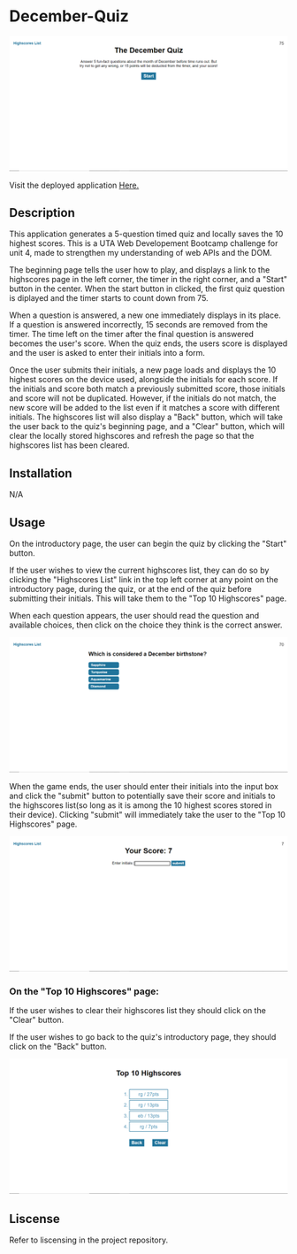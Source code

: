 # December-Quiz
![Screenshot of deployed webpage.](assets/images/Screenshot%20(13).png)

Visit the deployed application [Here.](https://re-gi.github.io/December-Quiz/)

## Description
This application generates a 5-question timed quiz and locally saves the 10 highest scores. This is a UTA Web Developement Bootcamp challenge for unit 4, made to strengthen my understanding of web APIs and the DOM.

The beginning page tells the user how to play, and displays a link to the highscores page in the left corner, the timer in the right corner, and a "Start" button in the center. When the start button in clicked, the first quiz question is diplayed and the timer starts to count down from 75. 

When a question is answered, a new one immediately displays in its place. If a question is answered incorrectly, 15 seconds are removed from the timer. The time left on the timer after the final question is answered becomes the user's score. When the quiz ends, the users score is displayed and the user is asked to enter their initials into a form. 

Once the user submits their initials, a new page loads and displays the 10 highest scores on the device used, alongside the initials for each score. If the initials and score both match a previously submitted score, those initials and score will not be duplicated. However, if the initials do not match, the new score will be added to the list even if it matches a score with different initials. The highscores list will also display a "Back" button, which will take the user back to the quiz's beginning page, and a "Clear" button, which will clear the locally stored highscores and refresh the page so that the highscores list has been cleared.

## Installation
N/A

## Usage
On the introductory page, the user can begin the quiz by clicking the "Start" button.

If the user wishes to view the current highscores list, they can do so by clicking the "Highscores List" link in the top left corner at any point on the introductory page, during the quiz, or at the end of the quiz before submitting their initials. This will take them to the "Top 10 Highscores" page.

When each question appears, the user should read the question and available choices, then click on the choice they think is the correct answer. 

![Screenshot of application with a question and 4 answer choices displayed.](assets/images/Screenshot%20(14).png)

When the game ends, the user should enter their initials into the input box and click the "submit" button to potentially save their score and initials to the highscores list(so long as it is among the 10 highest scores stored in their device). Clicking "submit" will immediately take the user to the "Top 10 Highscores" page.

![Screenshot of application with a user's score displayed as well as an empty form with a submit button.](assets/images/Screenshot%20(15).png)

### On the "Top 10 Highscores" page:
If the user wishes to clear their highscores list they should click on the "Clear" button.

If the user wishes to go back to the quiz's introductory page, they should click on the "Back" button.

![Screenshot of application with a user's top 10 highscores list displayed](assets/images/Screenshot%20(16).png)

## Liscense
Refer to liscensing in the project repository.
